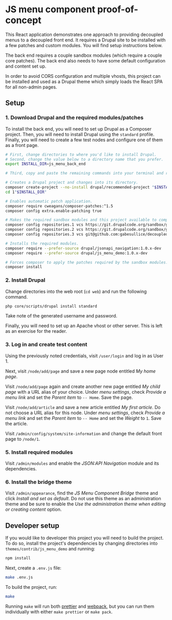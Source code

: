 JS menu component proof-of-concept
===

This React application demonstrates one approach to providing decoupled menus
to a decoupled front end. It requires a Drupal site to be installed with a few
patches and custom modules. You will find setup instructions below.

The back end requires a couple sandbox modules (which require a couple core
patches). The back end also needs to have some default configuration and
content set up.

In order to avoid CORS configuration and multiple vhosts, this project can be
installed and used as a Drupal theme which simply loads the React SPA for all
non-admin pages.

## Setup

### 1. Download Drupal and the required modules/patches

To install the back end, you will need to set up Drupal as a Composer project.
Then, you will need to install Drupal using the `standard` profile. Finally,
you will need to create a few test nodes and configure one of them as a front
page.

```sh
# First, change directories to where you'd like to install Drupal.
# Second, change the value below to a directory name that you prefer.
export INSTALL_DIR=js_menu_back_end

# Third, copy and paste the remaining commands into your terminal and run them.

# Creates a Drupal project and changes into its directory.
composer create-project --no-install drupal/recommended-project "$INSTALL_DIR"
cd 1"$INSTALL_DIR"

# Enables automatic patch application.
composer require cweagans/composer-patches:^1.5
composer config extra.enable-patching true

# Makes the required sandbox modules and this project available to composer.
composer config repositories.1 vcs https://git.drupalcode.org/sandbox/gabesullice-3175825.git
composer config repositories.2 vcs https://git.drupalcode.org/sandbox/gabesullice-3175828.git
composer config repositories.3 vcs git@github.com:gabesullice/decoupled-navigation-demo-app.git

# Installs the required modules.
composer require --prefer-source drupal/jsonapi_navigation:1.0.x-dev
composer require --prefer-source drupal/js_menu_demo:1.0.x-dev

# Forces composer to apply the patches required by the sandbox modules.
composer install
```

### 2. Install Drupal

Change directories into the web root (`cd web`) and run the following command.

```sh
php core/scripts/drupal install standard
```

Take note of the generated username and password.

Finally, you will need to set up an Apache vhost or other server. This is left
as an exercise for the reader.

### 3. Log in and create test content

Using the previously noted credentials, visit `/user/login` and log in as User
1.

Next, visit `/node/add/page` and save a new page node entitled _My home page_.

Visit  `/node/add/page` again and create another new page entitled _My child
page_ with a URL alias of your choice. Under _menu settings_, check _Provide a
menu link_ and set the _Parent item_ to `-- Home`. Save the page.

Visit  `/node/add/article` and save a new article entitled _My first article_.
Do not choose a URL alias for this node. Under _menu settings_, check _Provide
a menu link_ and set the _Parent item_ to `-- Home` and set the _Weight_ to
`1`. Save the article.

Visit `/admin/config/system/site-information` and change the default front page
to `/node/1`.

### 5. Install required modules

Visit `/admin/modules` and enable the _JSON:API Navigation_ module and its
dependencies.

### 6. Install the bridge theme

Visit `/admin/appearance`, find the _JS Menu Component Bridge_ theme and click
_Install and set as default_. Do not use this theme as an administration theme
and be sure to enable the _Use the administration theme when editing or
creating content_ option.

## Developer setup

If you would like to developer this project you will need to build the project.
To do so, install the project's dependencies by changing directories into
`themes/contrib/js_menu_demo` and running:

```sh
npm install
```

Next, create a `.env.js` file:

```sh
make .env.js
```

To build the project, run:

```sh
make
```

Running `make` will run both [prettier] and [webpack], but you can run them
individually with either `make prettier` or `make pack`.

[prettier]: https://prettier.io/
[webpack]: https://webpack.js.org/
